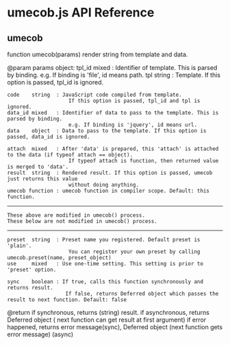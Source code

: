 umecob.js API Reference
=======================

## umecob

function umecob(params)
render string from template and data.

@param params object:
    tpl_id  mixed   : Identifier of template. This is parsed by binding. 
                        e.g. If binding is 'file', id means path.
    tpl     string  : Template. If this option is passed, tpl_id is ignored.
                           
    code    string  : JavaScript code compiled from template. 
                        If this option is passed, tpl_id and tpl is ignored.
    data_id mixed   : Identifier of data to pass to the template. This is parsed by binding.
                        e.g. If binding is 'jquery', id means url.
    data    object  : Data to pass to the template. If this option is passed, data_id is ignored.

    attach  mixed   : After 'data' is prepared, this 'attach' is attached to the data (if typeof attach == object).
                        If typeof attach is function, then returned value is merged to 'data'. 
    result  string  : Rendered result. If this option is passed, umecob just returns this value
                        without doing anything.
    umecob function : umecob function in compiler scope. Default: this function.

   ---------------------------------------------------------------------------------------
    These above are modified in umecob() process.                            
    These below are not modified in umecob() process.                            
   ---------------------------------------------------------------------------------------
    preset  string  : Preset name you registered. Default preset is 'plain'.
                        You can register your own preset by calling umecob.preset(name, preset_object) 
    use     mixed   : Use one-time setting. This setting is prior to 'preset' option.

    sync    boolean : If true, calls this function synchronously and returns result.
                       If false, returns Deferred object which passes the result to next function. Default: false
@return if synchronous,    returns (string) result.
        if asynchronous,   returns Deferred object ( next function can get result at first argument)
        if error happened, returns error message(sync), Deferred object (next function gets error message) (async)



